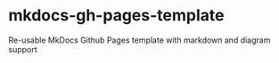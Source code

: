 # mkdocs-gh-pages-template
Re-usable MkDocs Github Pages template with markdown and diagram support
